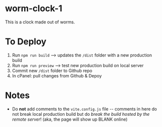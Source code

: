 # worm-clock-1
 This is a clock made out of worms.

# To Deploy

 1. Run `npm run build` --> updates the `/dist` folder with a new production build
 2. Run `npm run preview` --> test new production build on local server
 3. Commit new `/dist` folder to Github repo
 4. In cPanel: pull changes from Github & Depoy

# Notes
 - Do **not** add comments to the `vite.config.js` file -- comments in here do not break local production build but do *break the build hosted by the remote server*! (aka, the page will show up BLANK online)
